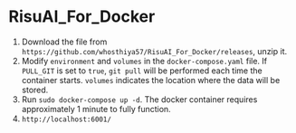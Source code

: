 # RisuAI_For_Docker

1. Download the file from `https://github.com/whosthiya57/RisuAI_For_Docker/releases`, unzip it.
1. Modify `environment` and `volumes` in the `docker-compose.yaml` file. If `PULL_GIT` is set to `true`, `git pull` will be performed each time the container starts. `volumes` indicates the location where the data will be stored.
1. Run `sudo docker-compose up -d`. The docker container requires approximately 1 minute to fully function.
1. `http://localhost:6001/`

